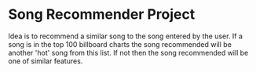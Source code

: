 # Song Recommender Project 
Idea is to recommend a similar song to the song entered by the user. 
If a song is in the top 100 billboard charts the song recommended will be another 'hot' song from this list. 
If not then the song recommended will be one of similar features.
